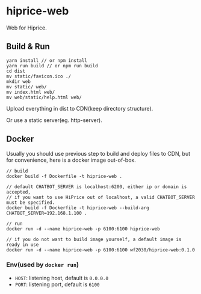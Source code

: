# hiprice-web
Web for Hiprice.

## Build & Run

```
yarn install // or npm install
yarn run build // or npm run build
cd dist
mv static/favicon.ico ./
mkdir web
mv static/ web/
mv index.html web/
mv web/static/help.html web/
```

Upload everything in dist to CDN(keep directory structure).

Or use a static server(eg. http-server).

## Docker

Usually you should use previous step to build and deploy files to CDN, but for convenience, here is a docker image out-of-box.

```
// build
docker build -f Dockerfile -t hiprice-web .

// default CHATBOT_SERVER is localhost:6200, either ip or domain is accepted,
// if you want to use HiPrice out of localhost, a valid CHATBOT_SERVER must be specified.
docker build -f Dockerfile -t hiprice-web --build-arg CHATBOT_SERVER=192.168.1.100 .

// run
docker run -d --name hiprice-web -p 6100:6100 hiprice-web

// if you do not want to build image yourself, a default image is ready in use
docker run -d --name hiprice-web -p 6100:6100 wf2030/hiprice-web:0.1.0
```

### Env(used by `docker run`)

- `HOST`: listening host, default is `0.0.0.0`
- `PORT`: listening port, default is `6100`
